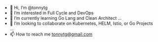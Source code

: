- 👋 Hi, I’m @tonnytg
- 👀 I’m interested in Full Cycle and DevOps
- 🌱 I’m currently learning Go Lang and Clean Architect ...
- 💞️ I’m looking to collaborate on Kubernetes, HELM, Istio, or Go Projects ...
- 📫 How to reach me tonnytg@gmail.com

<!---
tonnytg/tonnytg is a ✨ special ✨ repository because its `README.md` (this file) appears on your GitHub profile.
You can click the Preview link to take a look at your changes.
--->
